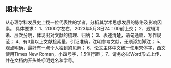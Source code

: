 ## 期末作业

从心理学科发展史上找一位代表性的学者，分析其学术思想发展的脉络及影响因素。
具体要求：
1、2000字左右，2023年5月3日24：00前上交；
2、逻辑清晰、层次分明，体现出对文献的梳理、归纳；
3、表述清楚，语句通顺，写作规范；
4、有3篇以上文献检索量，引证准确，注明参考文献，无须添加脚注；
5、观点明确，最好有一点个人独到的见解；
6、论文主体中文统一使用宋体字，西文使用Times New Roman，小四号字，1.5倍行距；
7、请务必以Word形式上传，并在文档内开头处标明姓名和学号。